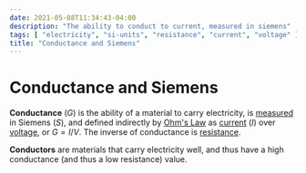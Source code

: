 ```yaml
---
date: 2021-05-08T11:34:43-04:00
description: "The ability to conduct to current, measured in siemens"
tags: [ "electricity", "si-units", "resistance", "current", "voltage" ]
title: "Conductance and Siemens"
---
```


# Conductance and Siemens

**Conductance** ($G$) is the ability of a material to carry electricity, is [measured](si-units.md) in Siemens ($S$), and defined indirectly by [Ohm's Law](ohms-law.md) as [current](current.md) ($I$) over [voltage](voltage.md), or $G = I/V$. The inverse of conductance is [resistance](resistance.md).

**Conductors** are materials that carry electricity well, and thus have a high conductance (and thus a low resistance) value.
